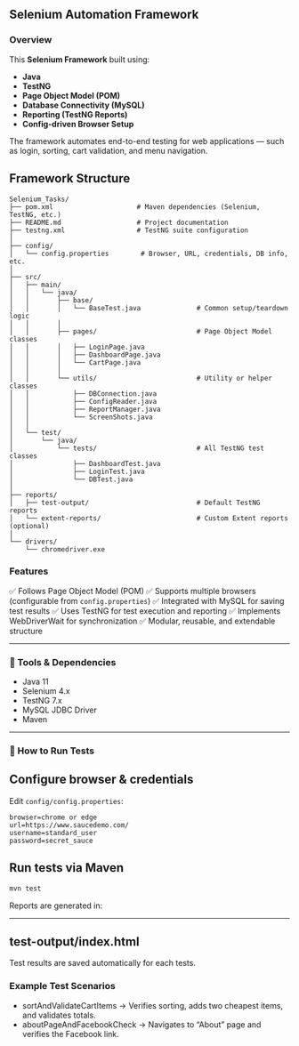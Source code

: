 ## Selenium Automation Framework

### Overview

This **Selenium Framework** built using:

* **Java**
* **TestNG**
* **Page Object Model (POM)**
* **Database Connectivity (MySQL)**
* **Reporting (TestNG Reports)**
* **Config-driven Browser Setup**

The framework automates end-to-end testing for web applications — such as login, sorting, cart validation, and menu navigation.

## Framework Structure

```
Selenium_Tasks/
├── pom.xml                     # Maven dependencies (Selenium, TestNG, etc.)
├── README.md                   # Project documentation
├── testng.xml                  # TestNG suite configuration
│
├── config/
│   └── config.properties        # Browser, URL, credentials, DB info, etc.
│
├── src/
│   ├── main/
│   │   └── java/
│   │       ├── base/
│   │       │   └── BaseTest.java              # Common setup/teardown logic
│   │       │
│   │       ├── pages/                         # Page Object Model classes
│   │       │   ├── LoginPage.java
│   │       │   ├── DashboardPage.java
│   │       │   └── CartPage.java
│   │       │
│   │       └── utils/                         # Utility or helper classes
│   │           ├── DBConnection.java
│   │           ├── ConfigReader.java
│   │           ├── ReportManager.java
│   │           └── ScreenShots.java
│   │
│   └── test/
│       └── java/
│           └── tests/                         # All TestNG test classes
│               ├── DashboardTest.java
│               ├── LoginTest.java
│               └── DBTest.java
│
├── reports/
│   ├── test-output/                           # Default TestNG reports
│   └── extent-reports/                        # Custom Extent reports (optional)
│
└── drivers/
    └── chromedriver.exe
```

### Features

✅ Follows Page Object Model (POM)
✅ Supports multiple browsers (configurable from `config.properties`)
✅ Integrated with MySQL for saving test results
✅ Uses TestNG for test execution and reporting
✅ Implements WebDriverWait for synchronization
✅ Modular, reusable, and extendable structure

---

### 🧰 Tools & Dependencies

* Java 11
* Selenium 4.x
* TestNG 7.x
* MySQL JDBC Driver
* Maven

---

### 🚀 How to Run Tests

## Configure browser & credentials

Edit `config/config.properties`:

```properties
browser=chrome or edge
url=https://www.saucedemo.com/
username=standard_user
password=secret_sauce
```

## Run tests via Maven

```bash
mvn test
```
Reports are generated in:

---
test-output/index.html
---

Test results are saved automatically for each tests.

### Example Test Scenarios

* sortAndValidateCartItems → Verifies sorting, adds two cheapest items, and validates totals.
* aboutPageAndFacebookCheck → Navigates to “About” page and verifies the Facebook link.


